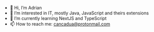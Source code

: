 - 👋 Hi, I’m Adrian
- 👀 I’m interested in IT, mostly Java, JavaScript and theirs extensions
- 🌱 I’m currently learning NextJS and TypeScript
- 📫 How to reach me: cancadua@protonmail.com
